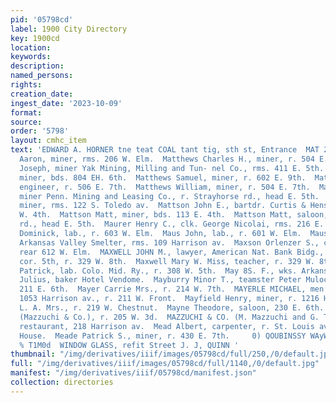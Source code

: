 ```yaml
---
pid: '05798cd'
label: 1900 City Directory
key: 1900cd
location: 
keywords: 
description: 
named_persons: 
rights: 
creation_date: 
ingest_date: '2023-10-09'
format: 
source: 
order: '5798'
layout: cmhc_item
text: 'EDWARD A. HORNER tne teat COAL tant tig, sth st, Entrance  MAT 239 MEA  Matthews
  Aaron, miner, rms. 206 W. Elm.  Matthews Charles H., miner, r. 504 E. 7th.  Matthews
  Joseph, miner Yak Mining, Milling and Tun- nel Co., rms. 411 E. 5th.  Matthews Patrick,
  miner, bds. 804 EH. 6th.  Matthews Samuel, miner, r. 602 E. 9th.  Matthews William,
  engineer, r. 506 E. 7th.  Matthews William, miner, r. 504 E. 7th.  Mattson Charles,
  miner Penn. Mining and Leasing Co., r. Strayhorse rd., head E. 5th.  Mattson John,
  miner, rms. 122 S. Toledo av.  Mattson John E., bartdr. Curtis & Hensley, r. 218
  W. 4th.  Mattson Matt, miner, bds. 113 E. 4th.  Mattson Matt, saloon, Strayhorse
  rd., head E. 5th.  Maurer Henry C., clk. George Nicolai, rms. 216 E. 10th.  Maus
  Dominick, lab., r. 603 W. Elm.  Maus John, lab., r. 601 W. Elm.  Maus John, wks.
  Arkansas Valley Smelter, rms. 109 Harrison av.  Maxson Orlenzer S., carpenter, r.
  rear 612 W. Elm.  MAXWELL JOHN M., lawyer, American Nat. Bank Bidg., Harrison av.,
  cor. 5th, r. 329 W. 8th.  Maxwell Mary W. Miss, teacher, r. 329 W. 8th.  Maxwell
  Patrick, lab. Colo. Mid. Ry., r. 308 W. 5th.  May 8S. F., wks. Arkansas Valley Smelter.  Maybaum
  Julius, baker Hotel Vendome.  Mayburry Minor T., teamster Peter Mulock & Co., rms.
  211 E. 6th.  Mayer Carrie Mrs., r. 214 W. 7th.  MAYERLE MICHAEL, men’s furnisher,
  1053 Harrison av., r. 211 W. Front.  Mayfield Henry, miner, r. 1216 Hazel.  Mayham
  L. A. Mrs., r. 219 W. Chestnut.  Mayne Theodore, saloon, 230 E. 6th.  Mazzuchi Martin
  (Mazzuchi & Co.), r. 205 W. 3d.  MAZZUCHI & CO. (M. Mazzuchi and G. Traversone),
  restaurant, 218 Harrison av.  Mead Albert, carpenter, r. St. Louis av., rear Opera
  House.  Meade Patrick S., miner, r. 430 E. 7th.     0) QOUBINSSY WAyWON “eS HITS
  % T1M0d  WINDOW GLASS, refit Street J. J, QUINN '
thumbnail: "/img/derivatives/iiif/images/05798cd/full/250,/0/default.jpg"
full: "/img/derivatives/iiif/images/05798cd/full/1140,/0/default.jpg"
manifest: "/img/derivatives/iiif/05798cd/manifest.json"
collection: directories
---
```

